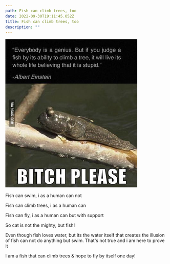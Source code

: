 ```yaml
---
path: Fish can climb trees, too
date: 2022-09-30T19:11:45.052Z
title: Fish can climb trees, too
description: ""
---
```

![](../assets/5053267_460s.jpg)

F﻿ish can swim, i as a human can not

F﻿ish can climb trees, i as a human can 

F﻿ish can fly, i as a human can but with support 

S﻿o cat is not the mighty, but fish!

Even though fish loves water, but its the water itself that creates the illusion of fish can not do anything but swim. That's not true and i am here to prove it

I﻿ am a fish that can climb trees & hope to fly by itself one day!